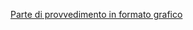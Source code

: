 [Parte di provvedimento in formato grafico](https://www.gazzettaufficiale.it/atto/serie_generale/caricaArticolo?art.versione=1&art.idGruppo=60&art.flagTipoArticolo=28&art.codiceRedazionale=23G00044&art.idArticolo=1&art.idSottoArticolo=1&art.idSottoArticolo1=10&art.dataPubblicazioneGazzetta=2023-03-31&art.progressivo=0)